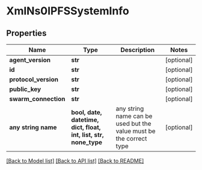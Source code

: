 # XmlNs0IPFSSystemInfo


## Properties
Name | Type | Description | Notes
------------ | ------------- | ------------- | -------------
**agent_version** | **str** |  | [optional] 
**id** | **str** |  | [optional] 
**protocol_version** | **str** |  | [optional] 
**public_key** | **str** |  | [optional] 
**swarm_connection** | **str** |  | [optional] 
**any string name** | **bool, date, datetime, dict, float, int, list, str, none_type** | any string name can be used but the value must be the correct type | [optional]

[[Back to Model list]](../README.md#documentation-for-models) [[Back to API list]](../README.md#documentation-for-api-endpoints) [[Back to README]](../README.md)


